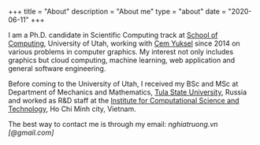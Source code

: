 +++
title = "About"
description = "About me"
type = "about"
date = "2020-06-11"
+++

I am a Ph.D. candidate in Scientific Computing track at [School of Computing](https://www.cs.utah.edu/), University of Utah, working with [Cem Yuksel](http://cemyuksel.com/) since 2014 on various problems in computer graphics. My interest not only includes graphics but cloud computing, machine learning, web application and general software engineering. 

Before coming to the University of Utah, I received my BSc and MSc at Department of Mechanics and Mathematics, [Tula State University](http://tsu.tula.ru), Russia and worked as R&D staff at the [Institute for Computational Science and Technology](http://icst.org.vn/en/), Ho Chi Minh city, Vietnam.

The best way to contact me is through my email: *nghiatruong.vn [@gmail.com]*